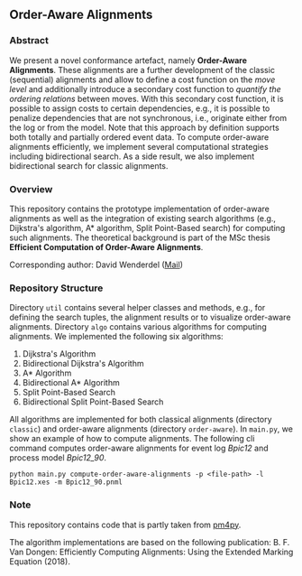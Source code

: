## Order-Aware Alignments

### Abstract
We present a novel conformance artefact, namely **Order-Aware Alignments**. 
These alignments are a further development of the classic (sequential) alignments and allow to define a cost function on the *move level* and additionally introduce a secondary cost function to *quantify the ordering relations* between moves. With this secondary cost function, it is possible to assign costs to certain dependencies, e.g., it is possible to penalize dependencies that are not synchronous, i.e., originate either from the log or from the model. Note that this approach by definition supports both totally and partially ordered event data.
To compute order-aware alignments efficiently, we implement several computational strategies including bidirectional search.
As a side result, we also implement bidirectional search for classic alignments. 

### Overview
This repository contains the prototype implementation of order-aware alignments as well as the integration of existing search algorithms (e.g., Dijkstra's algorithm, A* algorithm, Split Point-Based search) for computing such alignments.
The theoretical background is part of the MSc thesis **Efficient Computation of Order-Aware Alignments**.

Corresponding author: David Wenderdel ([Mail](mailto:david.wenderdel@rwth-aachen.de?subject=github-order-aware-alignments))

### Repository Structure
Directory `util` contains several helper classes and methods, e.g., for defining the search tuples, the alignment results or to visualize order-aware alignments.
Directory `algo` contains various algorithms for computing alignments. We implemented the following six algorithms:
1. Dijkstra's Algorithm
2. Bidirectional Dijkstra's Algorithm
3. A* Algorithm
4. Bidirectional A* Algorithm
5. Split Point-Based Search 
6. Bidirectional Split Point-Based Search

All algorithms are implemented for both classical alignments (directory `classic`) and order-aware alignments (directory `order-aware`).
In `main.py`, we show an example of how to compute alignments. The following cli command computes order-aware alignments for event log *Bpic12* and process model *Bpic12_90*.

```shell
python main.py compute-order-aware-alignments -p <file-path> -l Bpic12.xes -m Bpic12_90.pnml 
```

### Note
This repository contains code that is partly taken from [pm4py](https://pm4py.fit.fraunhofer.de/).

The algorithm implementations are based on the following publication: B. F. Van Dongen: Efficiently Computing Alignments: Using the Extended Marking Equation (2018).
